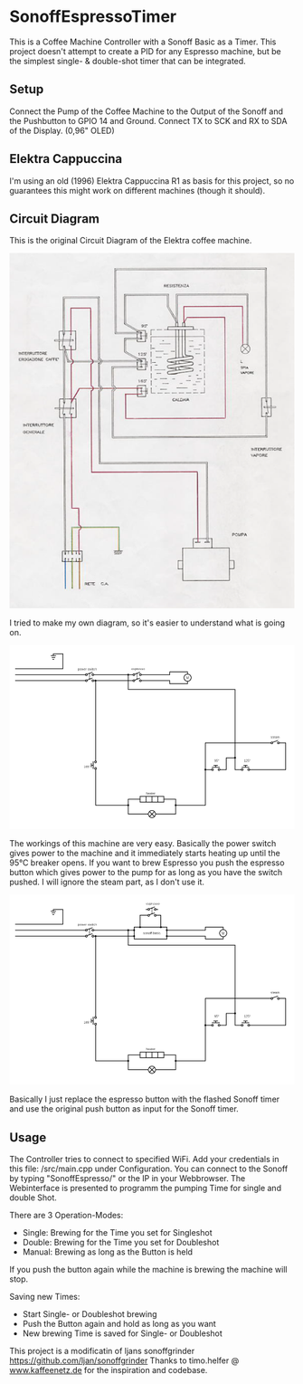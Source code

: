 # SonoffEspressoTimer
This is a Coffee Machine Controller with a Sonoff Basic as a Timer. This project doesn't attempt to create a PID for any Espresso machine, but be the simplest single- & double-shot timer that can be integrated.

## Setup
Connect the Pump of the Coffee Machine to the Output of the Sonoff and the Pushbutton to GPIO 14 and Ground.
Connect TX to SCK and RX to SDA of the Display. (0,96" OLED)

## Elektra Cappuccina
I'm using an old (1996) Elektra Cappuccina R1 as basis for this project, so no guarantees this might work on different machines (though it should).

## Circuit Diagram

This is the original Circuit Diagram of the Elektra coffee machine.

![circuit diagram Elektra Cappuccina original](/images/circuit_elektra_orig.png)

I tried to make my own diagram, so it's easier to understand what is going on.

![circuit diagram of unmodified Elektra](/images/circuit_diag_elektra_orig.png)

The workings of this machine are very easy. Basically the power switch gives power to the machine and it immediately starts heating up until the 95°C breaker opens. If you want to brew Espresso you push the espresso button which gives power to the pump for as long as you have the switch pushed. I will ignore the steam part, as I don't use it.

![circuit diagram with added Sonoff Timer](/images/circuit_diag_elektra_sonoff.png)

Basically I just replace the espresso button with the flashed Sonoff timer and use the original push button as input for the Sonoff timer.

## Usage
The Controller tries to connect to specified WiFi. Add your credentials in this file: /src/main.cpp under Configuration.
You can connect to the Sonoff by typing "SonoffEspresso/" or the IP in your Webbrowser.
The Webinterface is presented to programm the pumping Time for single and double Shot.

There are 3 Operation-Modes:
- Single: Brewing for the Time you set for Singleshot
- Double: Brewing for the Time you set for Doubleshot
- Manual: Brewing as long as the Button is held

If you push the button again while the machine is brewing the machine will stop.

Saving new Times:
- Start Single- or Doubleshot brewing
- Push the Button again and hold as long as you want
- New brewing Time is saved for Single- or Doubleshot


This project is a modificatin of ljans sonoffgrinder https://github.com/ljan/sonoffgrinder
Thanks to timo.helfer @ www.kaffeenetz.de for the inspiration and codebase.
